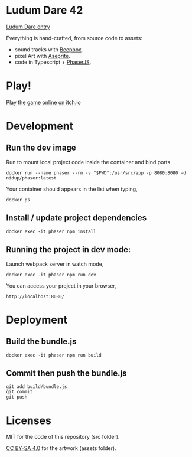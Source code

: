 # Ludum Dare 42

[Ludum Dare entry](https://ldjam.com/events/ludum-dare/42/sorry-oh-sorry-hellfest-simulator)

Everything is hand-crafted, from source code to assets:
 - sound tracks with [Beepbox](https://beepbox.co).
 - pixel Art with [Aseprite](https://www.aseprite.org/).
 - code in Typescript + [PhaserJS](https://phaser.io).

# Play!

[Play the game online on itch.io](https://nidup.itch.io/sorry-oh-sorry)

# Development

## Run the dev image

Run to mount local project code inside the container and bind ports
```
docker run --name phaser --rm -v "$PWD":/usr/src/app -p 8080:8080 -d nidup/phaser:latest
```

Your container should appears in the list when typing,
```
docker ps
```

## Install / update project dependencies

```
docker exec -it phaser npm install
```

## Running the project in dev mode:

Launch webpack server in watch mode,
```
docker exec -it phaser npm run dev
```

You can access your project in your browser,
```
http://localhost:8080/
```

# Deployment

## Build the bundle.js

```
docker exec -it phaser npm run build
```

## Commit then push the bundle.js

```
git add build/bundle.js
git commit
git push
```

# Licenses

MIT for the code of this repository (src folder).

[CC BY-SA 4.0](https://creativecommons.org/licenses/by-sa/4.0/) for the artwork (assets folder).
